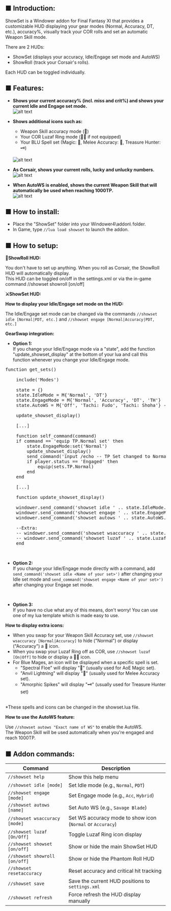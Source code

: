 ## ■ Introduction:

ShowSet is a Windower addon for Final Fantasy XI that provides a customizable HUD displaying your gear modes (Normal, Accuracy, DT, etc.), accuracy%, visually track your COR rolls and set an automatic Weapon Skill mode.

There are 2 HUDs:
- ShowSet (displays your accuracy, Idle/Engage set mode and AutoWS)
- ShowRoll (track your Corsair's rolls).

Each HUD can be toggled individually.

## ■ Features:

- **Shows your current accuracy% (incl. miss and crit%) and shows your current Idle and Engage set mode.**
<br>![alt text](https://i.imgur.com/E2fxKq4.png)

- **Shows additional icons such as:**
    <ul>
    <li>Weapon Skill accuracy mode (🧿)</li>
    <li>Your COR Luzaf Ring mode (💍❌ if not equipped)</li>
    <li>Your BLU Spell set (Magic: 🔮, Melee Accuracy: 🧿, Treasure Hunter: 🗝️)</li>
    </ul>
    
  ![alt text](https://i.imgur.com/mymwaGZ.png)


- **As Corsair, shows your current rolls, lucky and unlucky numbers.**
  <br>![alt text](https://i.imgur.com/aRJBgT8.png)

- **When AutoWS is enabled, shows the current Weapon Skill that will automatically be used when reaching 1000TP.**
  <br>![alt text](https://i.imgur.com/wntplNH.png)

<h2>■ How to install:</h2>

- Place the "ShowSet" folder into your Windower4\addon\ folder.
- In Game, type `//lua load showset` to launch the addon.

<h2>■ How to setup:</h2>

**🎲ShowRoll HUD:**

You don't have to set up anything. When you roll as Corsair, the ShowRoll HUD will automatically display.
<br>This HUD can be toggled on/off in the settings.xml or via the in-game command //showset showroll [on/off]

**⚔️ShowSet HUD:**

**How to display your Idle/Engage set mode on the HUD:**

The Idle/Engage set mode can be changed via the commands `//showset idle [Normal|PDT, etc.]` and `//showset engage [Normal|Accuracy|PDT, etc.]`


**GearSwap integration:**

- **Option 1:**
  <br>If you change your Idle/Engage mode via a "state", add the function "update_showset_display" at the bottom of your lua and call this function whenever you change your Idle/Engage mode.

<pre>function get_sets()
    
    include('Modes')

    state = {}
    state.IdleMode = M{'Normal', 'DT'}
    state.EngageMode = M{'Normal', 'Accuracy', 'DT', 'TH'}
    state.AutoWS = M{'Off', 'Tachi: Fudo', 'Tachi: Shoha'} -- Change the Weapon Skills you want to spam automatically when you reach 1000 TP.

    update_showset_display()

    [...]
    
    function self_command(command)
    if command == 'equip TP.Normal set' then
        state.EngageMode:set('Normal')
        update_showset_display()
        send_command('input /echo -- TP Set changed to Normal.')
        if player.status == 'Engaged' then
            equip(sets.TP.Normal)
        end
    end
    
    [...]
    
    function update_showset_display()
    
    windower.send_command('showset idle ' .. state.IdleMode.value)
    windower.send_command('showset engage ' .. state.EngageMode.value)
    windower.send_command('showset autows ' .. state.AutoWS.value)
    
    --Extra:
    -- windower.send_command('showset wsaccuracy ' .. state.WSAccuracyMode.value)
    -- windower.send_command('showset luzaf ' .. state.LuzafRing.value)
    end</pre>

<br>

- **Option 2:**
<br>If you change your Idle/Engage mode directly with a command, add `send_command('showset idle <Name of your set>')` after changing your Idle set mode and `send_command('showset engage <Name of your set>')` after changing your Engage set mode.

<br>

- **Option 3:**
<br>If you have no clue what any of this means, don't worry! You can use one of my lua template which is made easy to use.

**How to display extra icons:**

- When you swap for your Weapon Skill Accuracy set, use `//showset wsaccuracy [Normal|Accuracy]` to hide ("Normal") or display ("Accuracy") a 🧿 icon.
- When you swap your Luzaf Ring off as COR, use `//showset luzaf [On|Off]` to hide or display a 💍❌ icon.
- For Blue Mages, an icon will be displayed when a specific spell is set.
    - "Spectral Floe" will display "🔮" (usually used for AoE Magic set).
    - "Anvil Lightning" will display "🧿" (usually used for Melee Accuracy set).
    - "Amorphic Spikes" will display "🗝️" (usually used for Treasure Hunter set)

<br>*These spells and icons can be changed in the showset.lua file.

**How to use the AutoWS feature:**

Use `//showset autows "Exact name of WS"` to enable the AutoWS.
<br>The Weapon Skill will be used automatically when you're engaged and reach 1000TP.

<h2>■ Addon commands:</h2>

| Command                            | Description                                                                |
|------------------------------------|----------------------------------------------------------------------------|
| `//showset help`                   | Show this help menu                                                        |
| `//showset idle [mode]`            | Set Idle mode (e.g., `Normal`, `PDT`)                                      |
| `//showset engage [mode]`          | Set Engage mode (e.g., `Acc`, `Hybrid`)                                    |
| `//showset autows [name]`          | Set Auto WS (e.g., `Savage Blade`)                                         |
| `//showset wsaccuracy [mode]`      | Set WS accuracy mode to show icon (`Normal` or `Accuracy`)                |
| `//showset luzaf [On/Off]`         | Toggle Luzaf Ring icon display                                             |
| `//showset showset [on/off]`       | Show or hide the main ShowSet HUD                                          |
| `//showset showroll [on/off]`      | Show or hide the Phantom Roll HUD                                          |
| `//showset resetaccuracy`          | Reset accuracy and critical hit tracking                                   |
| `//showset save`                   | Save the current HUD positions to `settings.xml`                           |
| `//showset refresh`                | Force refresh the HUD display manually                                     |
